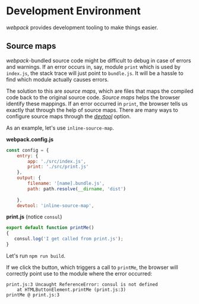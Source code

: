 # Development Environment

_webpack_ provides development tooling to make things easier.

## Source maps

_webpack_-bundled source code might be difficult to debug in case of errors and warnings. If an error occurs in, say, module `print` which is used by `index.js`, the stack trace will just point to `bundle.js`. It will be a hassle to find which module actually causes errors.

The solution to this are *source maps*, which are files that maps the compiled code back to the original source code. *Source maps* helps the browser identify these mappings. If an error occurred in `print`, the browser tells us exactly that through the help of source maps. There are many ways to configure source maps through the [*devtool*](https://webpack.js.org/configuration/devtool/) option.

As an example, let's use `inline-source-map`.

**webpack.config.js**
```js
const config = {
    entry: {
        app: './src/index.js',
        print: './src/print.js'
    },
    output: {
        filename: '[name].bundle.js',
        path: path.resolve(__dirname, 'dist')
        
    },
    devtool: 'inline-source-map',
```

**print.js** (notice `consul`)
```js
export default function printMe()
{
   consul.log('I get called from print.js');
}
``` 

Let's run `npm run build`.

If we click the button, which triggers a call to `printMe`, the browser will correctly point use to the module where the error occurred:

```
print.js:3 Uncaught ReferenceError: consul is not defined
    at HTMLButtonElement.printMe (print.js:3)
printMe @ print.js:3
```